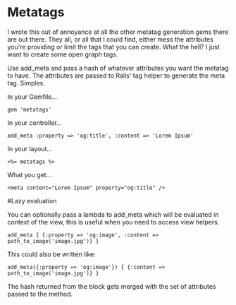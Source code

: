 # Metatags

I wrote this out of annoyance at all the other metatag generation gems there are out there. They all, or all that I could find, either mess the attributes you're providing or limit the tags that you can create. What the hell? I just want to create some open graph tags.

Use add_meta and pass a hash of whatever attributes you want the metatag to have. The attributes are passed to Rails' tag helper to generate the meta tag. Simples.

In your Gemfile...

```
gem 'metatags'
```

In your controller...

```
add_meta :property => 'og:title', :content => 'Lorem Ipsum'
```

In your layout...

```
<%= metatags %>
```

What you get...

```
<meta content="Lorem Ipsum" property="og:title" />
```

#Lazy evaluation

You can optionally pass a lambda to add_meta which will be evaluated in context of the view, this is useful when you need to access view helpers.

```
add_meta { {:property => 'og:image', :content => path_to_image('image.jpg')} }
```

This could also be written like:

```
add_meta({:property => 'og:image'}) { {:content => path_to_image('image.jpg')} }
```

The hash returned from the block gets merged with the set of attributes passed to the method.